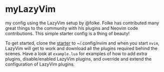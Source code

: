 # myLazyVim
my config using the LazyVim setup by @folke. Folke has contributed many great things to the community with his plugins and Neovim code contributions. This simple starter config is a thing of beauty! 

To get started, clone the [starter](https://github.com/LazyVim/starter) to ~/.config/nvim and when you start `nvim`, LazyVim will get to work and download all the plugins required behind the scenes. Have a look at `example.lua` for examples of how to add extra plugins, disable/enabled LazyVim plugins, and override and extend the configuration of LazyVim plugins.

